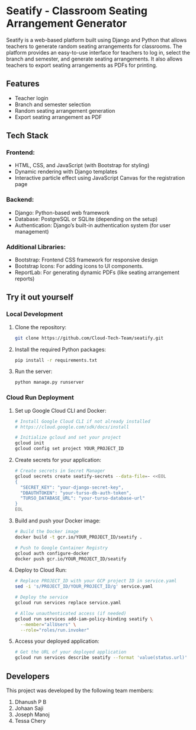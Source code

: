 

# Seatify - Classroom Seating Arrangement Generator

Seatify is a web-based platform built using Django and Python that allows teachers to generate random seating arrangements for classrooms. The platform provides an easy-to-use interface for teachers to log in, select the branch and semester, and generate seating arrangements. It also allows teachers to export seating arrangements as PDFs for printing.

## Features
- Teacher login
- Branch and semester selection
- Random seating arrangement generation
- Export seating arrangement as PDF
## Tech Stack
### Frontend:
- HTML, CSS, and JavaScript (with Bootstrap for styling)
- Dynamic rendering with Django templates
- Interactive particle effect using JavaScript Canvas for the registration page

### Backend:
- Django: Python-based web framework
- Database: PostgreSQL or SQLite (depending on the setup)
- Authentication: Django’s built-in authentication system (for user management)

### Additional Libraries:
- Bootstrap: Frontend CSS framework for responsive design
- Bootstrap Icons: For adding icons to UI components.
- ReportLab: For generating dynamic PDFs (like seating arrangement reports)
## Try it out yourself

### Local Development

1. Clone the repository:
    ```sh
    git clone https://github.com/Cloud-Tech-Team/seatify.git
   ``` 

2. Install the required Python packages:
    ```sh
    pip install -r requirements.txt
   ```   

3. Run the server:
    ```sh
    python manage.py runserver
   ```

### Cloud Run Deployment

1. Set up Google Cloud CLI and Docker:
   ```sh
   # Install Google Cloud CLI if not already installed
   # https://cloud.google.com/sdk/docs/install
   
   # Initialize gcloud and set your project
   gcloud init
   gcloud config set project YOUR_PROJECT_ID
   ```

2. Create secrets for your application:
   ```sh
   # Create secrets in Secret Manager
   gcloud secrets create seatify-secrets --data-file=- <<EOL
   {
     "SECRET_KEY": "your-django-secret-key",
     "DBAUTHTOKEN": "your-turso-db-auth-token",
     "TURSO_DATABASE_URL": "your-turso-database-url"
   }
   EOL
   ```

3. Build and push your Docker image:
   ```sh
   # Build the Docker image
   docker build -t gcr.io/YOUR_PROJECT_ID/seatify .
   
   # Push to Google Container Registry
   gcloud auth configure-docker
   docker push gcr.io/YOUR_PROJECT_ID/seatify
   ```

4. Deploy to Cloud Run:
   ```sh
   # Replace PROJECT_ID with your GCP project ID in service.yaml
   sed -i 's/PROJECT_ID/YOUR_PROJECT_ID/g' service.yaml
   
   # Deploy the service
   gcloud run services replace service.yaml
   
   # Allow unauthenticated access (if needed)
   gcloud run services add-iam-policy-binding seatify \
     --member="allUsers" \
     --role="roles/run.invoker"
   ```

5. Access your deployed application:
   ```sh
   # Get the URL of your deployed application
   gcloud run services describe seatify --format 'value(status.url)'
   ```

## Developers
This project was developed by the following team members:

1. Dhanush P B
2. Johaan Saji
3. Joseph Manoj
4. Tessa Chery
